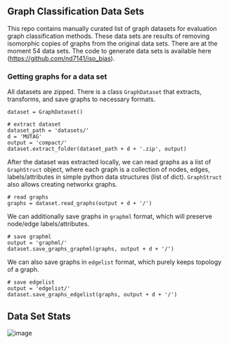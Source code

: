 ## Graph Classification Data Sets

This repo contains manually curated list of graph datasets for evaluation graph classification methods. 
These data sets are results of removing isomorphic copies of graphs from the original data sets. There are at the moment 54 data sets. The code to generate data sets is available here (https://github.com/nd7141/iso_bias).

### Getting graphs for a data set
All datasets are zipped. There is a class ``GraphDataset`` that extracts, transforms, and save graphs to necessary formats.


    dataset = GraphDataset()
    
    # extract dataset
    dataset_path = 'datasets/'
    d = 'MUTAG'
    output = 'compact/'
    dataset.extract_folder(dataset_path + d + '.zip', output)
  
After the dataset was extracted locally, we can read graphs as a list of ``GraphStruct`` object, where
each graph is a collection of nodes, edges, labels/attributes in simple python data structures (list of dict). 
``GraphStruct`` also allows creating networkx graphs.  
    
    # read graphs
    graphs = dataset.read_graphs(output + d + '/')
    
We can additionally save graphs in ``graphml`` format, which will preserve node/edge labels/attributes.
 
    # save graphml
    output = 'graphml/'
    dataset.save_graphs_graphml(graphs, output + d + '/')
    
We can also save graphs in ``edgelist`` format, which purely keeps topology of a graph. 

    # save edgelist
    output = 'edgelist/'
    dataset.save_graphs_edgelist(graphs, output + d + '/') 

## Data Set Stats
![image](https://user-images.githubusercontent.com/4607709/67501980-7c6b4980-f685-11e9-850a-eb7fcaa5d605.png)

